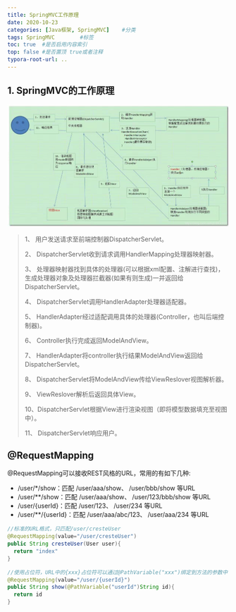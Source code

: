```yaml
---
title: SpringMVC工作原理
date: 2020-10-23
categories: [Java框架, SpringMVC]    #分类
tags: SpringMVC        #标签
toc: true  #是否启用内容索引
top: false #是否置顶 true或者注释
typora-root-url: ..
---
```


## 1. SpringMVC的工作原理

![springmvc.jpg](images/javaEE/springmvc.jpg)

>   1、  用户发送请求至前端控制器DispatcherServlet。
>
>   2、  DispatcherServlet收到请求调用HandlerMapping处理器映射器。
>
>   3、  处理器映射器找到具体的处理器(可以根据xml配置、注解进行查找)，生成处理器对象及处理器拦截器(如果有则生成)一并返回给DispatcherServlet。
>
>   4、  DispatcherServlet调用HandlerAdapter处理器适配器。
>
>   5、  HandlerAdapter经过适配调用具体的处理器(Controller，也叫后端控制器)。
>
>   6、  Controller执行完成返回ModelAndView。
>
>   7、  HandlerAdapter将controller执行结果ModelAndView返回给DispatcherServlet。
>
>   8、  DispatcherServlet将ModelAndView传给ViewReslover视图解析器。
>
>   9、  ViewReslover解析后返回具体View。
>
>   10、DispatcherServlet根据View进行渲染视图（即将模型数据填充至视图中）。
>
>   11、 DispatcherServlet响应用户。

## @RequestMapping

@RequestMapping可以接收REST风格的URL，常用的有如下几种:

+   /user/*/show：匹配 /user/aaa/show、 /user/bbb/show 等URL
+   /user/**/show：匹配 /user/aaa/show、 /user/123/bbb/show 等URL
+   /user/{userId}：匹配 /user/123、 /user/234 等URL
+   /user/**/{userId}：匹配 /user/aaa/abc/123、 /user/aaa/234 等URL

~~~java
//标准的URL格式，只匹配/user/cresteUser
@RequestMapping(value="/user/cresteUser")
public String cresteUser(User user){
  return "index"
}
~~~

~~~java
//使用占位符，URL中的{xxx}占位符可以通过@PathVariable("xxx")绑定到方法的参数中
@RequestMapping(value="/user/{userId}")
public String show(@PathVariable("userId")String id){
  return id
}
~~~


